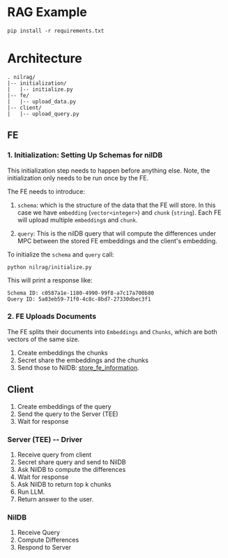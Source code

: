 # RAG Example

```shell
pip install -r requirements.txt
```

# Architecture

```shell
. nilrag/
|-- initialization/
|   |-- initialize.py
|-- fe/
|   |-- upload_data.py
|-- client/
|   |-- upload_query.py
```


## FE

### 1. Initialization: Setting Up Schemas for nilDB
This initialization step needs to happen before anything else. Note, the
initialization only needs to be run once by the FE.

The FE needs to introduce:
1. `schema`: which is the structure of the data that the FE will store.
    In this case we have `embedding` (`vector<integer>`) and `chunk`
    (`string`). Each FE will upload multiple `embedding`s and `chunk`.

2. `query`: This is the nilDB query that will compute the differences under
    MPC between the stored FE embeddings and the client's embedding.

To initialize the `schema` and `query` call:
```shell
python nilrag/initialize.py
```
This will print a response like:
```shell
Schema ID: c0587a1e-1180-4990-99f8-a7c17a700b80
Query ID: 5a83eb59-71f0-4c8c-8bd7-27330dbec3f1
```

### 2. FE Uploads Documents
The FE splits their documents into `Embeddings` and `Chunks`, which are both
vectors of the same size.


1. Create embeddings the chunks
2. Secret share the embeddings and the chunks
3. Send those to NilDB: [store_fe_information](./store.py).

## Client
1. Create embeddings of the query
2. Send the query to the Server (TEE)
3. Wait for response

### Server (TEE) -- Driver
1. Receive query from client
2. Secret share query and send to NilDB
3. Ask NilDB to compute the differences
4. Wait for response
5. Ask NilDB to return top k chunks
6. Run LLM.
7. Return answer to the user.

### NilDB
1. Receive Query
2. Compute Differences
3. Respond to Server
